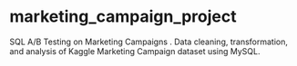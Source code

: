 # marketing_campaign_project
SQL A/B Testing on Marketing Campaigns . Data cleaning, transformation, and analysis of Kaggle Marketing Campaign dataset using MySQL. 
